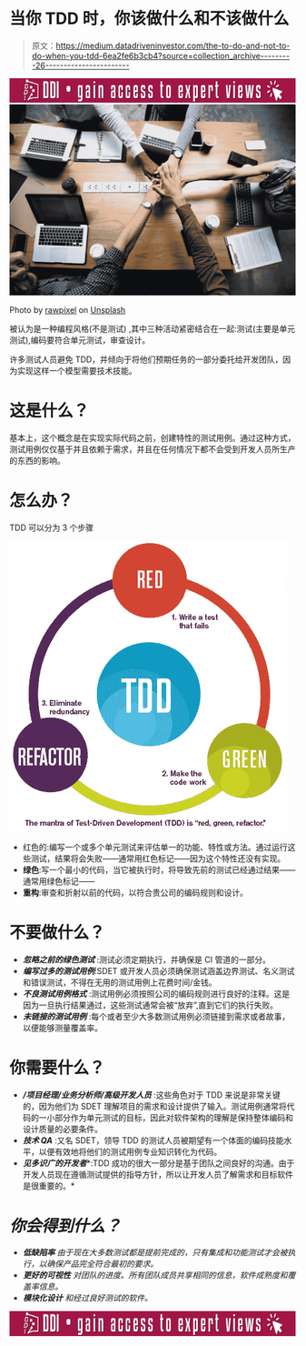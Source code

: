 # 当你 TDD 时，你该做什么和不该做什么

> 原文：<https://medium.datadriveninvestor.com/the-to-do-and-not-to-do-when-you-tdd-6ea2fe6b3cb4?source=collection_archive---------26----------------------->

[![](img/73b0c8110317d5221ba75cee10d16aba.png)](http://www.track.datadriveninvestor.com/ExpertRi160px)![](img/2986ebe8500952c5773cac6c15d34359.png)

Photo by [rawpixel](https://unsplash.com/photos/h7EIo10-yrQ?utm_source=unsplash&utm_medium=referral&utm_content=creditCopyText) on [Unsplash](https://unsplash.com/?utm_source=unsplash&utm_medium=referral&utm_content=creditCopyText)

被认为是一种编程风格(不是测试) ,其中三种活动紧密结合在一起:测试(主要是单元测试),编码要符合单元测试，审查设计。

许多测试人员避免 TDD，并倾向于将他们预期任务的一部分委托给开发团队，因为实现这样一个模型需要技术技能。

# 这是什么？

基本上，这个概念是在实现实际代码之前，创建特性的测试用例。通过这种方式，测试用例仅仅基于并且依赖于需求，并且在任何情况下都不会受到开发人员所生产的东西的影响。

# 怎么办？

TDD 可以分为 3 个步骤

![](img/b2f5b2f10772268625a88a5f681e0c39.png)

*   红色的:编写一个或多个单元测试来评估单一的功能、特性或方法。通过运行这些测试，结果将会失败——通常用红色标记——因为这个特性还没有实现。
*   **绿色**:写一个最小的代码，当它被执行时，将导致先前的测试已经通过结果——通常用绿色标记——
*   **重构**:审查和折射以前的代码，以符合贵公司的编码规则和设计。

# 不要做什么？

*   ***忽略之前的绿色测试*** :测试必须定期执行，并确保是 CI 管道的一部分。
*   ***编写过多的测试用例***:SDET 或开发人员必须确保测试涵盖边界测试、名义测试和错误测试，不得在无用的测试用例上花费时间/金钱。
*   ***不良测试用例格式*** :测试用例必须按照公司的编码规则进行良好的注释。这是因为一旦执行结果通过，这些测试通常会被“放弃”,直到它们的执行失败。
*   ***未链接的测试用例*** :每个或者至少大多数测试用例必须链接到需求或者故事，以便能够测量覆盖率。

# 你需要什么？

*   ***/项目经理/业务分析师/高级开发人员*** :这些角色对于 TDD 来说是非常关键的，因为他们为 SDET 理解项目的需求和设计提供了输入。测试用例通常将代码的一小部分作为单元测试的目标，因此对软件架构的理解是保持整体编码和设计质量的必要条件。
*   ***技术 QA*** :又名 SDET，领导 TDD 的测试人员被期望有一个体面的编码技能水平，以便有效地将他们的测试用例专业知识转化为代码。
*   ***见多识广的开发者****:TDD 成功的很大一部分是基于团队之间良好的沟通。由于开发人员现在遵循测试提供的指导方针，所以让开发人员了解需求和目标软件是很重要的。*

# *你会得到什么？*

*   ****低缺陷率*** 由于现在大多数测试都是提前完成的，只有集成和功能测试才会被执行，以确保产品完全符合最初的要求。*
*   ****更好的可视性*** 对团队的进度。所有团队成员共享相同的信息，软件成熟度和覆盖率信息。*
*   ****模块化设计*** 和经过良好测试的软件。*

*[![](img/73b0c8110317d5221ba75cee10d16aba.png)](http://www.track.datadriveninvestor.com/ExpertRi160pxB)*